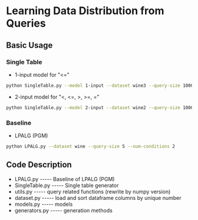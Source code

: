 # Learning Data Distribution from Queries

## Basic Usage

### Single Table

- 1-input model for "<="

```bash
python SingleTable.py --model 1-input --dataset wine3 --query-size 100000 --min-conditions 1 --max-conditions 3 --lattice-size 2
```

- 2-input model for "<, <=, >, >=, ="

```bash
python SingleTable.py --model 2-input --dataset wine2 --query-size 1000 --min-conditions 1 --max-conditions 2 --lattice-size 2
```

### Baseline

- LPALG (PGM)

```bash
python LPALG.py --dataset wine --query-size 5 --num-conditions 2
```

## Code Description

- LPALG.py           ----- Baseline of LPALG (PGM)
- SingleTable.py     ----- Single table generator
- utils.py           ----- query related functions (rewrite by numpy version)
- dataset.py         ----- load and sort dataframe columns by unique number
- models.py          ----- models
- generators.py      ----- generation methods
